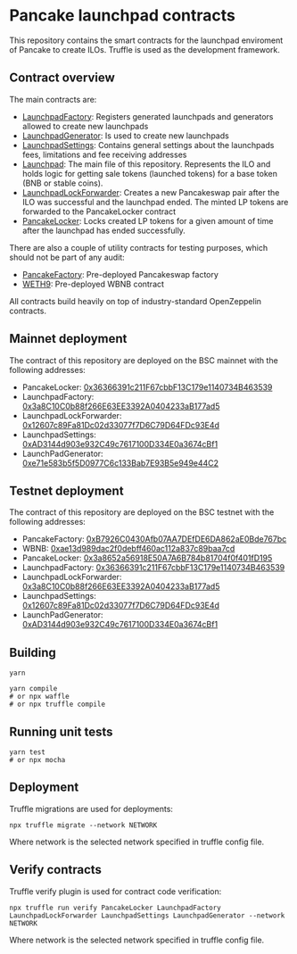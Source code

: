 # Pancake launchpad contracts

This repository contains the smart contracts for the launchpad enviroment of Pancake to create ILOs. Truffle is used as the development framework.

## Contract overview

The main contracts are:

- [LaunchpadFactory](contracts/LaunchpadFactory.sol): Registers generated launchpads and generators allowed to create new launchpads
- [LaunchpadGenerator](contracts/LaunchpadGenerator.sol): Is used to create new launchpads
- [LaunchpadSettings](contracts/LaunchpadSettings.sol): Contains general settings about the launchpads fees, limitations and fee receiving addresses
- [Launchpad](contracts/Launchpad.sol): The main file of this repository. Represents the ILO and holds logic for getting sale tokens (launched tokens) for a base token (BNB or stable coins).
- [LaunchpadLockForwarder](contracts/LaunchpadLockForwarder.sol): Creates a new Pancakeswap pair after the ILO was successful and the launchpad ended. The minted LP tokens are forwarded to the PancakeLocker contract
- [PancakeLocker](contracts/PancakeLocker.sol): Locks created LP tokens for a given amount of time after the launchpad has ended successfully.

There are also a couple of utility contracts for testing purposes, which should not be part of any audit:

- [PancakeFactory](contracts/test/PancakeFactory.sol): Pre-deployed Pancakeswap factory
- [WETH9](contracts/test/WETH9.sol): Pre-deployed WBNB contract

All contracts build heavily on top of industry-standard OpenZeppelin contracts.

## Mainnet deployment

The contract of this repository are deployed on the BSC mainnet with the following addresses:

- PancakeLocker: [0x36366391c211F67cbbF13C179e1140734B463539](https://bscscan.com/address/0x36366391c211F67cbbF13C179e1140734B463539)
- LaunchpadFactory: [0x3a8C10C0b88f266E63EE3392A0404233aB177ad5](https://bscscan.com/address/0x3a8C10C0b88f266E63EE3392A0404233aB177ad5)
- LaunchpadLockForwarder: [0x12607c89Fa81Dc02d33077f7D6C79D64FDc93E4d](https://bscscan.com/address/0x12607c89Fa81Dc02d33077f7D6C79D64FDc93E4d)
- LaunchpadSettings: [0xAD3144d903e932C49c7617100D334E0a3674cBf1](https://bscscan.com/address/0xAD3144d903e932C49c7617100D334E0a3674cBf1)
- LaunchPadGenerator: [0xe71e583b5f5D0977C6c133Bab7E93B5e949e44C2](https://bscscan.com/address/0xe71e583b5f5D0977C6c133Bab7E93B5e949e44C2)

## Testnet deployment

The contract of this repository are deployed on the BSC testnet with the following addresses:

- PancakeFactory: [0xB7926C0430Afb07AA7DEfDE6DA862aE0Bde767bc](https://testnet.bscscan.com/address/0xB7926C0430Afb07AA7DEfDE6DA862aE0Bde767bc)
- WBNB: [0xae13d989dac2f0debff460ac112a837c89baa7cd](https://testnet.bscscan.com/address/0xae13d989dac2f0debff460ac112a837c89baa7cd)
- PancakeLocker: [0x3a8652a56918E50A7A6B784b81704f0f401fD195](https://testnet.bscscan.com/address/0x3a8652a56918E50A7A6B784b81704f0f401fD195)
- LaunchpadFactory: [0x36366391c211F67cbbF13C179e1140734B463539](https://testnet.bscscan.com/address/0x36366391c211F67cbbF13C179e1140734B463539)
- LaunchpadLockForwarder: [0x3a8C10C0b88f266E63EE3392A0404233aB177ad5](https://testnet.bscscan.com/address/0x3a8C10C0b88f266E63EE3392A0404233aB177ad5)
- LaunchpadSettings: [0x12607c89Fa81Dc02d33077f7D6C79D64FDc93E4d](https://testnet.bscscan.com/address/0x12607c89Fa81Dc02d33077f7D6C79D64FDc93E4d)
- LaunchPadGenerator: [0xAD3144d903e932C49c7617100D334E0a3674cBf1](https://testnet.bscscan.com/address/0xAD3144d903e932C49c7617100D334E0a3674cBf1)

## Building

```
yarn

yarn compile
# or npx waffle
# or npx truffle compile
```

## Running unit tests

```
yarn test
# or npx mocha
```

## Deployment

Truffle migrations are used for deployments:

```
npx truffle migrate --network NETWORK
```

Where network is the selected network specified in truffle config file.

## Verify contracts

Truffle verify plugin is used for contract code verification:

```
npx truffle run verify PancakeLocker LaunchpadFactory LaunchpadLockForwarder LaunchpadSettings LaunchpadGenerator --network NETWORK
```

Where network is the selected network specified in truffle config file.
